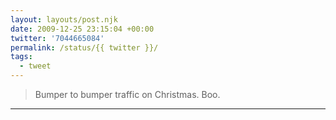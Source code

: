 ```yaml
---
layout: layouts/post.njk
date: 2009-12-25 23:15:04 +00:00
twitter: '7044665084'
permalink: /status/{{ twitter }}/
tags: 
  - tweet
---
```


> Bumper to bumper traffic on Christmas. Boo.

---
